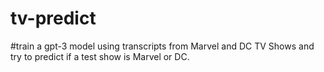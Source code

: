 # tv-predict
#train a gpt-3 model using transcripts from Marvel and DC TV Shows and try to predict if a test show is Marvel or DC.
